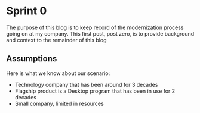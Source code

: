 Sprint 0
==
The purpose of this blog is to keep record of the modernization process going on at my company. This first post, post zero, is to provide background and context to the remainder of this blog

Assumptions
--
Here is what we know about our scenario:
* Technology company that has been around for 3 decades
* Flagship product is a Desktop program that has been in use for 2 decades
* Small company, limited in resources
